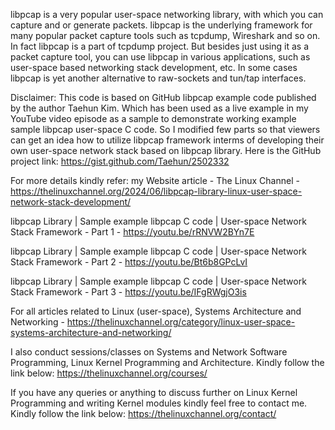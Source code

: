 libpcap is a very popular user-space networking library, with which you can capture and or generate packets. libpcap is the underlying framework for many popular packet capture tools such as tcpdump, Wireshark and so on. In fact libpcap is a part of tcpdump project. But besides just using it as a packet capture tool, you can use libpcap in various applications, such as user-space based networking stack development, etc. In some cases libpcap is yet another alternative to raw-sockets and tun/tap interfaces.

Disclaimer: This code is based on GitHub libpcap example code published by the author Taehun Kim. Which has been used as a live example in my YouTube video episode as a sample to demonstrate working example sample libpcap user-space C code. So I modified few parts so that viewers can get an idea how to utilize libpcap framework interms of developing their own user-space network stack based on libpcap library. Here is the GitHub project link: https://gist.github.com/Taehun/2502332

For more details kindly refer: my Website article - The Linux Channel - https://thelinuxchannel.org/2024/06/libpcap-library-linux-user-space-network-stack-development/

libpcap Library | Sample example libpcap C code | User-space Network Stack Framework - Part 1 - https://youtu.be/rRNVW2BYn7E

libpcap Library | Sample example libpcap C code | User-space Network Stack Framework - Part 2 - https://youtu.be/Bt6b8GPcLvI

libpcap Library | Sample example libpcap C code | User-space Network Stack Framework - Part 3 - https://youtu.be/IFgRWgjO3is

For all articles related to Linux (user-space), Systems Architecture and Networking - https://thelinuxchannel.org/category/linux-user-space-systems-architecture-and-networking/

I also conduct sessions/classes on Systems and Network Software Programming, Linux Kernel Programming and Architecture. Kindly follow the link below: https://thelinuxchannel.org/courses/

If you have any queries or anything to discuss further on Linux Kernel Programming and writing Kernel modules kindly feel free to contact me. Kindly follow the link below: https://thelinuxchannel.org/contact/
